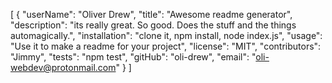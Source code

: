 [
	{
		"userName": "Oliver Drew",
		"title": "Awesome readme generator",
		"description": "its really great. So good. Does the stuff and the things automagically.",
		"installation": "clone it, npm install, node index.js",
		"usage": "Use it to make a readme for your project",
		"license": "MIT",
		"contributors": "Jimmy",
		"tests": "npm test",
		"gitHub": "oli-drew",
		"email": "oli-webdev@protonmail.com"
	}
]